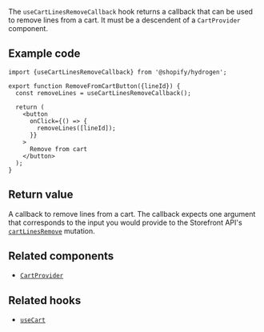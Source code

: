 <!-- This file is generated from source code in the Shopify/hydrogen repo. Edit the files in /packages/hydrogen/src/hooks/useCartLinesRemoveCallback and run 'yarn generate-docs' at the root of this repo. For more information, refer to https://github.com/Shopify/shopify-dev/blob/main/content/internal/operations/hydrogen-reference-docs.md. -->

The `useCartLinesRemoveCallback` hook returns a callback that can be used to remove lines from a cart. It must be a descendent of a `CartProvider` component.

## Example code

```tsx
import {useCartLinesRemoveCallback} from '@shopify/hydrogen';

export function RemoveFromCartButton({lineId}) {
  const removeLines = useCartLinesRemoveCallback();

  return (
    <button
      onClick={() => {
        removeLines([lineId]);
      }}
    >
      Remove from cart
    </button>
  );
}
```

## Return value

A callback to remove lines from a cart. The callback expects one argument that corresponds to the input you would provide to the Storefront API's [`cartLinesRemove`](/api/storefront/reference/cart/cartlinesremove) mutation.

## Related components

- [`CartProvider`](/api/hydrogen/components/cart/cartprovider)

## Related hooks

- [`useCart`](/api/hydrogen/hooks/cart/usecart)
